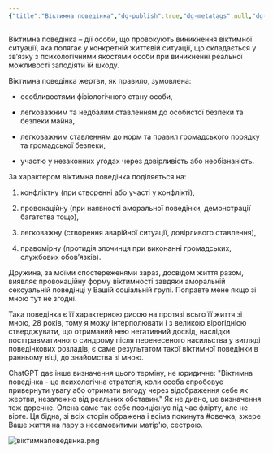 ```yaml
---
{"title":"Віктимна поведінка","dg-publish":true,"dg-metatags":null,"dg-home":null,"permalink":"/druzi-zhinki/viktimna-povedinka/","dgPassFrontmatter":true,"noteIcon":""}
---
```


Віктимна поведінка – дії особи, що провокують виникнення віктимної ситуації, яка полягає у конкретній життєвій ситуації, що складається у зв’язку з психологічними якостями особи при виникненні реальної можливості заподіяти їй шкоду.

Віктимна поведінка жертви, як правило, зумовлена:

- особливостями фізіологічного стану особи,

- легковажним та недбалим ставленням до особистої безпеки та безпеки майна,

- легковажним ставленням до норм та правил громадського порядку та громадської безпеки,

- участю у незаконних угодах через довірливість або необізнаність.

За характером віктимна поведінка поділяється на:

1) конфліктну (при створенні або участі у конфлікті),

2) провокаційну (при наявності аморальної поведінки, демонстрації багатства тощо),

3) легковажну (створення аварійної ситуації, довірливого ставлення),

4) правомірну (протидія злочинця при виконанні громадських, службових обов’язків).

Дружина, за моїми спостереженями зараз, досвідом життя разом, виявляє провокаційну форму віктимності  завдяки аморальній сексуальній поведінці у Вашій соціальній групі. Поправте мене якщо зі мною тут не згодні.

Така поведінка є її характерною рисою на протязі всьго її життя зі мною, 28 років, тому я можу інтерполювати і з великою вірогіднісю стверджувати, що отриманий нею негативний досвід,  наслідки посттравматичного синдрому після перенесеного насильства у вигляді поведінкових розладів, є саме результатом такої віктимної поведінки в ранньому віці, до знайомства зі мною.

ChatGPT дає інше визначення цього терміну, не юридичне: "Віктимна поведінка - це психологічна стратегія, коли особа спробовує привернути увагу або отримати вигоду через відображення себе як жертви, незалежно від реальних обставин." Як не дивно, це визначення теж доречне. Олена саме так себе позиціонує під час флірту, але не вірте. Ця бідна, зі всіх сторін ображена і всіма покинута #овечка, зжере Ваше життя на пару з несамовитими матір'ю, сестрою. 

![віктимнаповедвнка.png](/img/user/%D0%B2%D1%96%D0%BA%D1%82%D0%B8%D0%BC%D0%BD%D0%B0%D0%BF%D0%BE%D0%B2%D0%B5%D0%B4%D0%B2%D0%BD%D0%BA%D0%B0.png)
